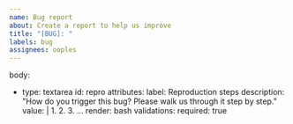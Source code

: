 ```yaml
---
name: Bug report
about: Create a report to help us improve
title: "[BUG]: "
labels: bug
assignees: ooples
---
```


body:
- type: textarea
  id: repro
  attributes:
    label: Reproduction steps
    description: "How do you trigger this bug? Please walk us through it step by step."
    value: |
      1.
      2.
      3.
      ...
    render: bash
  validations:
    required: true
